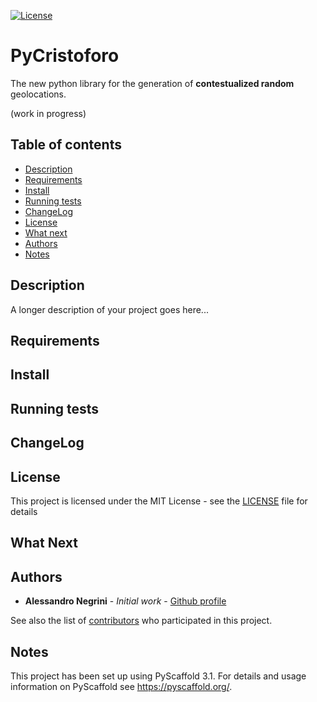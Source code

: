 [![License](http://img.shields.io/:license-mit-blue.svg)](http://doge.mit-license.org)


# PyCristoforo

The new python library for the generation of **contestualized random** geolocations. 

(work in progress)

Table of contents
-----------------
- [Description](#description)
- [Requirements](#requirements)
- [Install](#install)
- [Running tests](#running-tests)
- [ChangeLog](#changelog)
- [License](#license)
- [What next](#what-next)
- [Authors](#authors)
- [Notes](#notes)

Description
-----------

A longer description of your project goes here...

Requirements
------------

Install
-------

Running tests
-------------

ChangeLog
---------

License
-------
This project is licensed under the MIT License - see the [LICENSE](LICENSE.txt) file for details


What Next
------------


Authors
-------
* **Alessandro Negrini** - *Initial work* - [Github profile](https://github.com/AleNegrini)

See also the list of [contributors](https://github.com/AleNegrini/PyCristoforo/blob/develop/AUTHORS.rst) who participated in this project.

Notes
-----
This project has been set up using PyScaffold 3.1. For details and usage
information on PyScaffold see https://pyscaffold.org/.

